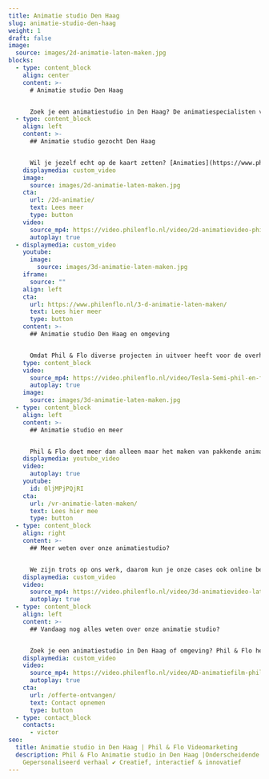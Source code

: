 ```yaml
---
title: Animatie studio Den Haag
slug: animatie-studio-den-haag
weight: 1
draft: false
image:
  source: images/2d-animatie-laten-maken.jpg
blocks:
  - type: content_block
    align: center
    content: >-
      # Animatie studio Den Haag


      Zoek je een animatiestudio in Den Haag? De animatiespecialisten van Phil en Flo staan klaar om voor bedrijven, organisaties en ondernemers in Den Haag pakkende animatiefilms te maken.
  - type: content_block
    align: left
    content: >-
      ## Animatie studio gezocht Den Haag


      Wil je jezelf echt op de kaart zetten? [Animaties](https://www.philenflo.nl/oplossingen/animatie-laten-maken/) zijn een sterke toevoeging aan je marketing, online content en sales tools. Zoek je een animatiestudio in Den Haag of omgeving? Phil & Flo heeft, naast kantoren in Amsterdam en Groningen, ook een vestiging in Rotterdam. Hier werken onze getalenteerde en creatieve professionals aan animaties die op een luchtige en duidelijke manier uitleggen en overtuigen. Wij werken graag met bedrijven, overheid, [scholen](https://www.philenflo.nl/branches/onderwijs-kunst-cultuur/) en semi-overheid en zijn goed in zowel commerciële, zakelijke als educatieve animaties.
    displaymedia: custom_video
    image:
      source: images/2d-animatie-laten-maken.jpg
    cta:
      url: /2d-animatie/
      text: Lees meer
      type: button
    video:
      source_mp4: https://video.philenflo.nl/video/2d-animatievideo-phil-en-flo.mp4
      autoplay: true
  - displaymedia: custom_video
    youtube:
      image:
        source: images/3d-animatie-laten-maken.jpg
    iframe:
      source: ""
    align: left
    cta:
      url: https://www.philenflo.nl/3-d-animatie-laten-maken/
      text: Lees hier meer
      type: button
    content: >-
      ## Animatie studio Den Haag en omgeving


      Omdat Phil & Flo diverse projecten in uitvoer heeft voor de overheid, is het fijn dat we een animatiestudio dichtbij Den Haag hebben, in Rotterdam. Voor het ontwikkelen van concepten en het bespreken van strategie en scripts werkt persoonlijk overleg altijd nog het beste. Maar ook online hebben we alle tools om effectief te communiceren over je animatie. Wij betrekken je in alle stappen en verwerken je feedback. Zo streven we naar een unieke animatie die goed bij je past.
    type: content_block
    video:
      source_mp4: https://video.philenflo.nl/video/Tesla-Semi-phil-en-flo.mp4
      autoplay: true
    image:
      source: images/3d-animatie-laten-maken.jpg
  - type: content_block
    align: left
    content: >-
      ## Animatie studio en meer


      Phil & Flo doet meer dan alleen maar het maken van pakkende animaties. We zijn expert op het gebied van videomarketing. We weten dus als geen andere animatiestudio (in Den Haag of elders) hoe je een goede animatie in elkaar zet om je doelgroep te bereiken. En we helpen je op weg met het succesvol inzetten van de animatie. Het zou toch zonde zijn als je een animatie laat maken die niemand ziet?
    displaymedia: youtube_video
    video:
      autoplay: true
    youtube:
      id: 0ljMPjPQjRI
    cta:
      url: /vr-animatie-laten-maken/
      text: Lees hier mee
      type: button
  - type: content_block
    align: right
    content: >-
      ## Meer weten over onze animatiestudio?


      We zijn trots op ons werk, daarom kun je onze cases ook online bekijken. Daar zie je ons bereik in stijl en onderwerpen. Je kunt ook altijd langskomen op ons kantoor voor een vrijblijvend gesprek. We vertellen je graag meer in persoon over wat we doen en wat we voor jou kunnen betekenen.
    displaymedia: custom_video
    video:
      source_mp4: https://video.philenflo.nl/video/3d-animatievideo-laten-maken-phil-en-flo.mp4
      autoplay: true
  - type: content_block
    align: left
    content: >-
      ## Vandaag nog alles weten over onze animatie studio?


      Zoek je een animatiestudio in Den Haag of omgeving? Phil & Flo heeft, naast kantoren in Amsterdam en Groningen, ook een vestiging in Rotterdam. Hier werken onze getalenteerde en creatieve professionals aan animaties die op een luchtige en duidelijke manier uitleggen en overtuigen.
    displaymedia: custom_video
    video:
      source_mp4: https://video.philenflo.nl/video/AD-animatiefilm-phil-en-flo.mp4
      autoplay: true
    cta:
      url: /offerte-ontvangen/
      text: Contact opnemen
      type: button
  - type: contact_block
    contacts:
      - victor
seo:
  title: Animatie studio in Den Haag | Phil & Flo Videomarketing
  description: Phil & Flo Animatie studio in Den Haag |Onderscheidende content ✔
    Gepersonaliseerd verhaal ✔ Creatief, interactief & innovatief
---
```

